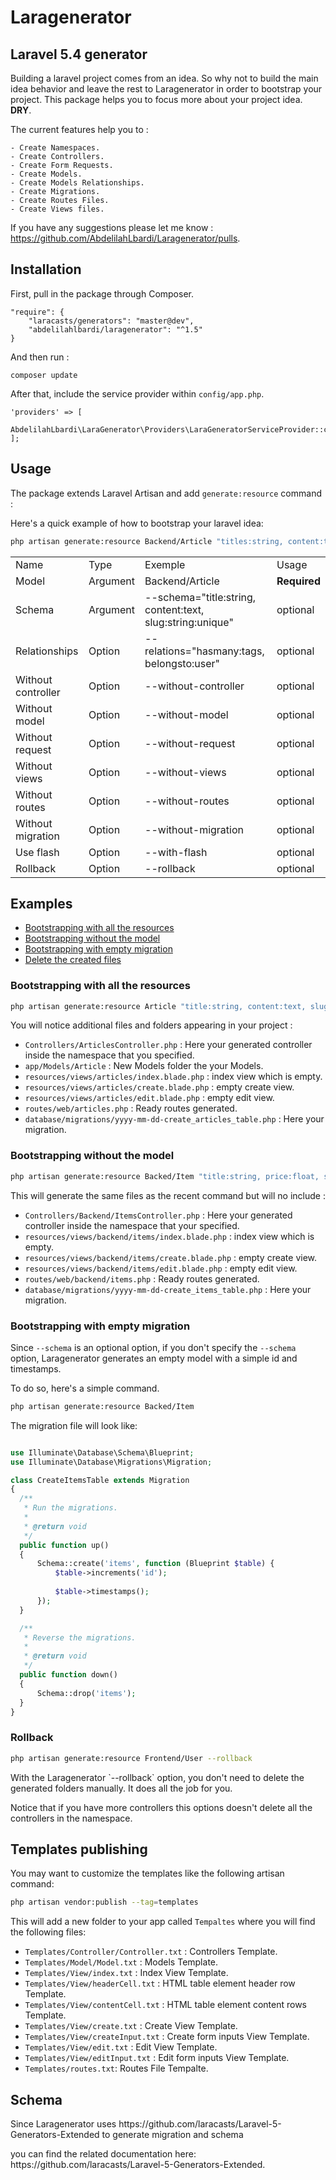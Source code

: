 # Laragenerator

## Laravel 5.4 generator

Building a laravel project comes from an idea. So why not to build the main idea behavior and leave the rest to Laragenerator in order to bootstrap your project. 
This package helps you to focus more about your project idea. <b>DRY</b>.

The current features help you to :
````
- Create Namespaces.
- Create Controllers.
- Create Form Requests.
- Create Models.
- Create Models Relationships.
- Create Migrations.
- Create Routes Files.
- Create Views files.
````

If you have any suggestions please let me know : https://github.com/AbdelilahLbardi/Laragenerator/pulls.

## Installation

First, pull in the package through Composer.

```
"require": {
    "laracasts/generators": "master@dev",
    "abdelilahlbardi/laragenerator": "^1.5"
}
```

And then run :

```
composer update
```

After that, include the service provider within `config/app.php`.

```
'providers' => [
    AbdelilahLbardi\LaraGenerator\Providers\LaraGeneratorServiceProvider::class,
];
```

## Usage

The package extends Laravel Artisan and add `generate:resource` command :

Here's a quick example of how to bootstrap your laravel idea:

```bash
php artisan generate:resource Backend/Article "titles:string, content:text"
```

<table>
	<tr>
		<td>Name</td>
		<td>Type</td>
		<td>Exemple</td>
		<td>Usage</td>
	</tr>
	<tr>
		<td>Model</td>
		<td>Argument</td>
		<td>Backend/Article</td>
		<td><b>Required</b></td>
	</tr>
	<tr>
		<td>Schema</td>
		<td>Argument</td>
		<td>--schema="title:string, content:text, slug:string:unique"</td>
		<td>optional</td>
	</tr>
	<tr>
		<td>Relationships</td>
		<td>Option</td>
		<td>--relations="hasmany:tags, belongsto:user"</td>
		<td>optional</td>
	</tr>
	<tr>
		<td>Without controller</td>
		<td>Option</td>
		<td>--without-controller</td>
		<td>optional</td>
	</tr>
	<tr>
		<td>Without model</td>
		<td>Option</td>
		<td>--without-model</td>
		<td>optional</td>
	</tr>
	<tr>
		<td>Without request</td>
		<td>Option</td>
		<td>--without-request</td>
		<td>optional</td>
	</tr>
	<tr>
		<td>Without views</td>
		<td>Option</td>
		<td>--without-views</td>
		<td>optional</td>
	</tr>
	<tr>
		<td>Without routes</td>
		<td>Option</td>
		<td>--without-routes</td>
		<td>optional</td>
	</tr>
	<tr>
		<td>Without migration</td>
		<td>Option</td>
		<td>--without-migration</td>
		<td>optional</td>
	</tr>
	<tr>
		<td>Use flash</td>
		<td>Option</td>
		<td>--with-flash</td>
		<td>optional</td>
	</tr>
	<tr>
		<td>Rollback</td>
		<td>Option</td>
		<td>--rollback</td>
		<td>optional</td>
	</tr>
</table>

## Examples

- [Bootstrapping with all the resources](#bootstrapping-with-all-the-resources)
- [Bootstrapping without the model](#bootstrapping-without-the-model)
- [Bootstrapping with empty migration](#bootstrapping-with-empty-migration)
- [Delete the created files](#rollback)


### Bootstrapping with all the resources

  ```bash
php artisan generate:resource Article "title:string, content:text, slug:string:unique, user_id:integer:foreign"
```
You will notice additional files and folders appearing in your project :

 - `Controllers/ArticlesController.php` : Here your generated controller inside the namespace that you specified.
 - `app/Models/Article` : New Models folder the your Models.
 - `resources/views/articles/index.blade.php` : index view which is empty.
 - `resources/views/articles/create.blade.php` : empty create view.
 - `resources/views/articles/edit.blade.php` : empty edit view.
 - `routes/web/articles.php` : Ready routes generated.
 - `database/migrations/yyyy-mm-dd-create_articles_table.php` : Here your migration.


### Bootstrapping without the model

  ```bash
php artisan generate:resource Backed/Item "title:string, price:float, slug:string:unique, category_id:integer:foreign" --without-model
```
This will generate the same files as the recent command but will no include :

 - `Controllers/Backend/ItemsController.php` : Here your generated controller inside the namespace that your specified.
 - `resources/views/backend/items/index.blade.php` : index view which is empty.
 - `resources/views/backend/items/create.blade.php` : empty create view.
 - `resources/views/backend/items/edit.blade.php` : empty edit view.
 - `routes/web/backend/items.php` : Ready routes generated.
 - `database/migrations/yyyy-mm-dd-create_items_table.php` : Here your migration.
 
 ### Bootstrapping with empty migration

Since `--schema` is an optional option, if you don't specify the `--schema` option, Laragenerator generates an empty model with a simple id and timestamps.

To do so, here's a simple command.
  ```bash
php artisan generate:resource Backed/Item
```

The migration file will look like:

  ````php
  
use Illuminate\Database\Schema\Blueprint;
use Illuminate\Database\Migrations\Migration;

class CreateItemsTable extends Migration
{
    /**
     * Run the migrations.
     *
     * @return void
     */
    public function up()
    {
        Schema::create('items', function (Blueprint $table) {
            $table->increments('id');
            
            $table->timestamps();
        });
    }

    /**
     * Reverse the migrations.
     *
     * @return void
     */
    public function down()
    {
        Schema::drop('items');
    }
}
  
  ````

### Rollback

  ```bash
php artisan generate:resource Frontend/User --rollback
```
<p>With the Laragenerator `--rollback` option, you don't need to delete the generated folders manually. It does all the job for you.</p>
<p>Notice that if you have more controllers this options doesn't delete all the controllers in the namespace.</p>

## Templates publishing

You may want to customize the templates like the following artisan command:

```bash
php artisan vendor:publish --tag=templates
```

This will add a new folder to your app called `Tempaltes` where you will find the following files:

 - `Templates/Controller/Controller.txt` : Controllers Template.
 - `Templates/Model/Model.txt` : Models Template.
 - `Templates/View/index.txt` : Index View Template.
 - `Templates/View/headerCell.txt` : HTML table element header row Template.
 - `Templates/View/contentCell.txt` : HTML table element content rows Template.
 - `Templates/View/create.txt` : Create View Template.
 - `Templates/View/createInput.txt` : Create form inputs View Template.
 - `Templates/View/edit.txt` : Edit View Template.
 - `Templates/View/editInput.txt` : Edit form inputs View Template.
 - `Templates/routes.txt`: Routes File Tempalte.

## Schema

<p>Since Laragenerator uses https://github.com/laracasts/Laravel-5-Generators-Extended to generate migration and schema</p> 
<p>you can find the related documentation here: https://github.com/laracasts/Laravel-5-Generators-Extended. </p>
